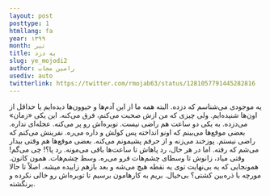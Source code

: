 ```yaml
---
layout: post
posttype: 1
htmllang: fa
year: ۱۳۹۹
month: تیر
title: یه دزد
slug: ye_mojodi2
author: رامین مجاب
usediv: auto
twitterlink: https://twitter.com/rmojab63/status/1281057791445282816
---
```


یه موجودی می‌شناسم که دزده. البته همه ما از این آدم‌ها و حیوون‌ها دیده‌ایم یا حداقل از اون‌ها شنیده‌ایم. ولی چیزی که من ازش صحبت می‌کنم، فرق می‌کنه. این یکی «زمان» می‌دزده. به یکی دو ساعت هم راضی نیست. توبره‌اش رو پر می‌کنه. عجله‌ای نداره. بعضی موقع‌ها می‌بینم که اونو انداخته پس کولش و داره می‌ره. نفرینش می‌کنم که راضی نیستم. پوزخند می‌زنه و از حرفم پشیمونم می‌کنه. بعضی موقع‌ها هم وقتی بیدار می‌شم که رفته. اما در هر حال، رد پاهاش تا ساعت‌ها باقی می‌مونه. رد پا؟! چی می‌گم! وقتی میاد، زانوش تا وسطای چشم‌هات فرو می‌ره. وسط چشم‌هات. همون کانون. همونجایی که یه بی‌نهایت توی یه نقطه هیچ می‌شه و بعد بازهم زاییده میشه. اصلاً تا حالا مورچه با ذره‌بین کشتی؟ بی‌خیال. بریم به کارهامون برسیم تا توبره‌اش رو خالی نکرده و برنگشته. 